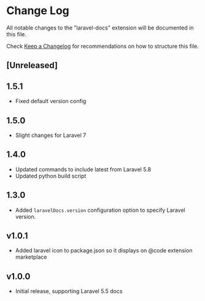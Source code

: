 # Change Log

All notable changes to the "laravel-docs" extension will be documented in this file.

Check [Keep a Changelog](http://keepachangelog.com/) for recommendations on how to structure this file.

## [Unreleased]

## 1.5.1

- Fixed default version config

## 1.5.0

- Slight changes for Laravel 7

## 1.4.0

- Updated commands to include latest from Laravel 5.8
- Updated python build script

## 1.3.0

- Added `laravelDocs.version` configuration option to specify Laravel version.

## v1.0.1

- Added laravel icon to package.json so it displays on @code extension marketplace

## v1.0.0

- Initial release, supporting Laravel 5.5 docs
